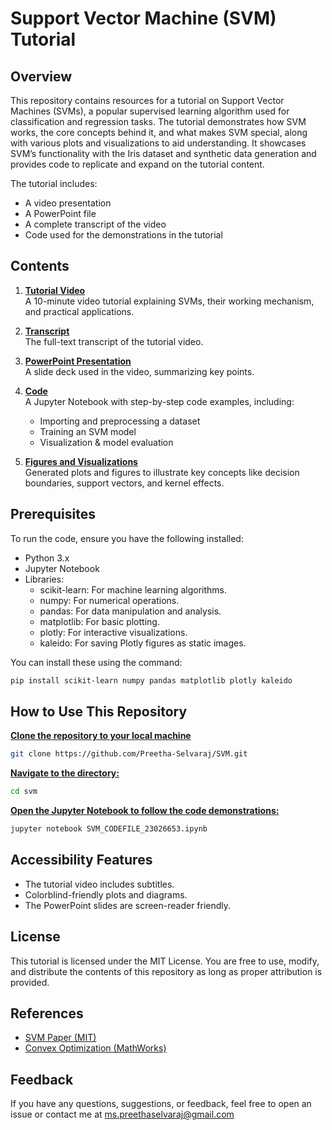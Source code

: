 # Support Vector Machine (SVM) Tutorial

## Overview

This repository contains resources for a tutorial on Support Vector Machines (SVMs), a popular supervised learning algorithm used for classification and regression tasks. The tutorial demonstrates how SVM works, the core concepts behind it, and what makes SVM special, along with various plots and visualizations to aid understanding. It showcases SVM’s functionality with the Iris dataset and synthetic data generation and provides code to replicate and expand on the tutorial content.

The tutorial includes:
- A video presentation
- A PowerPoint file
- A complete transcript of the video
- Code used for the demonstrations in the tutorial

## Contents
1. **[Tutorial Video](#tutorial-video)**  
   A 10-minute video tutorial explaining SVMs, their working mechanism, and practical applications.  
   
2. **[Transcript](#transcript)**  
   The full-text transcript of the tutorial video.  
   
3. **[PowerPoint Presentation](#powerpoint-presentation)**  
   A slide deck used in the video, summarizing key points.  
   
4. **[Code](#code)**  
   A Jupyter Notebook with step-by-step code examples, including:  
   - Importing and preprocessing a dataset  
   - Training an SVM model  
   - Visualization & model evaluation  
   
5. **[Figures and Visualizations](#figures-and-visualizations)**  
   Generated plots and figures to illustrate key concepts like decision boundaries, support vectors, and kernel effects.

## Prerequisites

To run the code, ensure you have the following installed:

- Python 3.x
- Jupyter Notebook
- Libraries:
  	- scikit-learn: For machine learning algorithms.
	- numpy: For numerical operations.
	- pandas: For data manipulation and analysis.
	- matplotlib: For basic plotting.
	- plotly: For interactive visualizations.
	- kaleido: For saving Plotly figures as static images.

You can install these using the command:

```bash
pip install scikit-learn numpy pandas matplotlib plotly kaleido
```

## How to Use This Repository

**[Clone the repository to your local machine](#clone-the-repository-to-your-local-machine:)** 

```bash
git clone https://github.com/Preetha-Selvaraj/SVM.git
```
**[Navigate to the directory:](#navigate-to-the-directory:)** 

```bash
cd svm
```
**[Open the Jupyter Notebook to follow the code demonstrations:](#Open-the-Jupyter-Notebook-to-follow-the-code-demonstrations:)** 

```bash
jupyter notebook SVM_CODEFILE_23026653.ipynb
```
## Accessibility Features

- The tutorial video includes subtitles.  
- Colorblind-friendly plots and diagrams.
- The PowerPoint slides are screen-reader friendly.

## License

This tutorial is licensed under the MIT License. You are free to use, modify, and distribute the contents of this repository as long as proper attribution is provided.

## References

- [SVM Paper (MIT)](https://web.mit.edu/6.034/wwwbob/svm.pdf)
- [Convex Optimization (MathWorks)](https://www.mathworks.com/discovery/convex-optimization.html)

## Feedback

If you have any questions, suggestions, or feedback, feel free to open an issue or contact me at ms.preethaselvaraj@gmail.com
